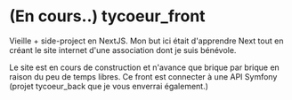 # (En cours..) tycoeur_front

Vieille + side-project en NextJS. Mon but ici était d'apprendre Next tout en créant le site internet d'une association dont je suis bénévole. 

Le site est en cours de construction et n'avance que brique par brique en raison du peu de temps libres. Ce front est connecter à une API Symfony (projet tycoeur_back que je vous enverrai également.)


